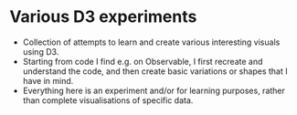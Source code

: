 # Various D3 experiments 

- Collection of attempts to learn and create various interesting visuals using D3. 
- Starting from code I find e.g. on Observable, I first recreate and understand the code,
and then create basic variations or shapes that I have in mind. 
- Everything here is an experiment and/or for learning purposes, rather than complete visualisations of specific data. 